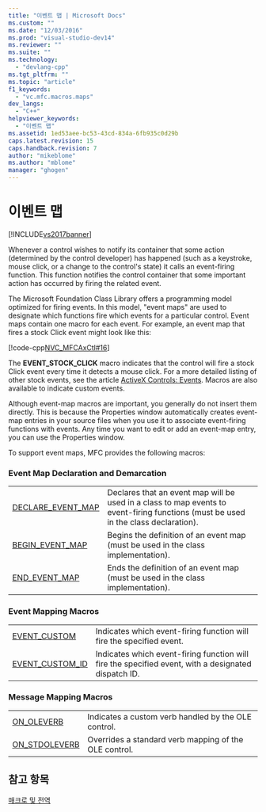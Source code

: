 ```yaml
---
title: "이벤트 맵 | Microsoft Docs"
ms.custom: ""
ms.date: "12/03/2016"
ms.prod: "visual-studio-dev14"
ms.reviewer: ""
ms.suite: ""
ms.technology: 
  - "devlang-cpp"
ms.tgt_pltfrm: ""
ms.topic: "article"
f1_keywords: 
  - "vc.mfc.macros.maps"
dev_langs: 
  - "C++"
helpviewer_keywords: 
  - "이벤트 맵"
ms.assetid: 1ed53aee-bc53-43cd-834a-6fb935c0d29b
caps.latest.revision: 15
caps.handback.revision: 7
author: "mikeblome"
ms.author: "mblome"
manager: "ghogen"
---
```

# 이벤트 맵
[!INCLUDE[vs2017banner](../../assembler/inline/includes/vs2017banner.md)]

Whenever a control wishes to notify its container that some action \(determined by the control developer\) has happened \(such as a keystroke, mouse click, or a change to the control's state\) it calls an event\-firing function.  This function notifies the control container that some important action has occurred by firing the related event.  
  
 The Microsoft Foundation Class Library offers a programming model optimized for firing events.  In this model, "event maps" are used to designate which functions fire which events for a particular control.  Event maps contain one macro for each event.  For example, an event map that fires a stock Click event might look like this:  
  
 [!code-cpp[NVC_MFCAxCtl#16](../../mfc/reference/codesnippet/CPP/event-maps_1.cpp)]  
  
 The **EVENT\_STOCK\_CLICK** macro indicates that the control will fire a stock Click event every time it detects a mouse click.  For a more detailed listing of other stock events, see the article [ActiveX Controls: Events](../../mfc/mfc-activex-controls-events.md).  Macros are also available to indicate custom events.  
  
 Although event\-map macros are important, you generally do not insert them directly.  This is because the Properties window automatically creates event\-map entries in your source files when you use it to associate event\-firing functions with events.  Any time you want to edit or add an event\-map entry, you can use the Properties window.  
  
 To support event maps, MFC provides the following macros:  
  
### Event Map Declaration and Demarcation  
  
|||  
|-|-|  
|[DECLARE\_EVENT\_MAP](../Topic/DECLARE_EVENT_MAP.md)|Declares that an event map will be used in a class to map events to event\-firing functions \(must be used in the class declaration\).|  
|[BEGIN\_EVENT\_MAP](../Topic/BEGIN_EVENT_MAP.md)|Begins the definition of an event map \(must be used in the class implementation\).|  
|[END\_EVENT\_MAP](../Topic/END_EVENT_MAP.md)|Ends the definition of an event map \(must be used in the class implementation\).|  
  
### Event Mapping Macros  
  
|||  
|-|-|  
|[EVENT\_CUSTOM](../Topic/EVENT_CUSTOM.md)|Indicates which event\-firing function will fire the specified event.|  
|[EVENT\_CUSTOM\_ID](../Topic/EVENT_CUSTOM_ID.md)|Indicates which event\-firing function will fire the specified event, with a designated dispatch ID.|  
  
### Message Mapping Macros  
  
|||  
|-|-|  
|[ON\_OLEVERB](../Topic/ON_OLEVERB.md)|Indicates a custom verb handled by the OLE control.|  
|[ON\_STDOLEVERB](../Topic/ON_STDOLEVERB.md)|Overrides a standard verb mapping of the OLE control.|  
  
## 참고 항목  
 [매크로 및 전역](../../mfc/reference/mfc-macros-and-globals.md)